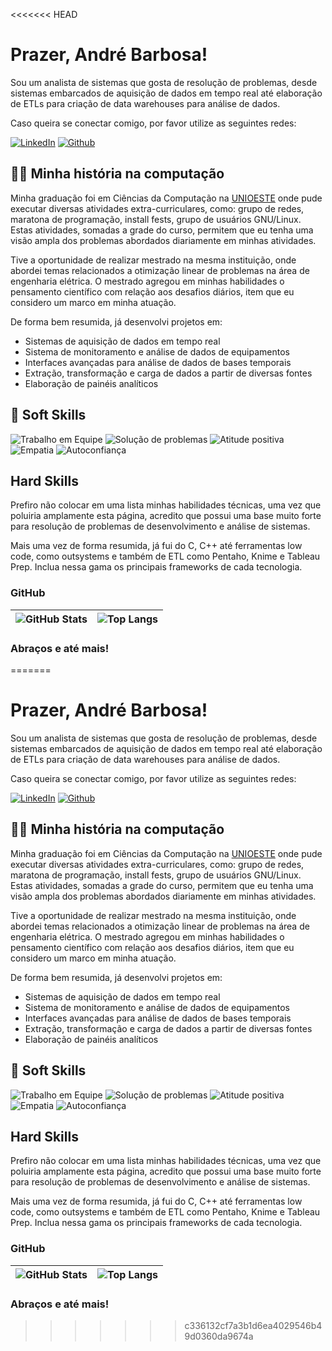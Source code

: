 <<<<<<< HEAD
# Prazer, André Barbosa!

Sou um analista de sistemas que gosta de resolução de problemas, desde sistemas embarcados de aquisição de dados em tempo real até elaboração de ETLs para criação de data warehouses para análise de dados.

Caso queira se conectar comigo, por favor utilize as seguintes redes:

[![LinkedIn](https://img.shields.io/badge/LinkedIn-000?style=for-the-badge&logo=linkedin&logoColor=0E76A8)](https://www.linkedin.com/in/andrebarbosadev/)
[![Github](https://img.shields.io/badge/Github-000?style=for-the-badge&logo=github&logoColor=0E76A8)](https://github.com/andrebarbosadev)

## 👨‍💻 Minha história na computação

Minha graduação foi em Ciências da Computação na [UNIOESTE](https://unioeste.br/portal/prograd-outros/cursos-campus-todos/fozcampus?campi=0&curso=FOZ0004) onde pude executar diversas atividades extra-curriculares, como: grupo de redes, maratona de programação, install fests, grupo de usuários GNU/Linux. Estas atividades, somadas a grade do curso, permitem que eu tenha uma visão ampla dos problemas abordados diariamente em minhas atividades.

Tive a oportunidade de realizar mestrado na mesma instituição, onde abordei temas relacionados a otimização linear de problemas na área de engenharia elétrica. O mestrado agregou em minhas habilidades o pensamento científico com relação aos desafios diários, item que eu considero um marco em minha atuação.

De forma bem resumida, já desenvolvi projetos em:
- Sistemas de aquisição de dados em tempo real
- Sistema de monitoramento e análise de dados de equipamentos
- Interfaces avançadas para análise de dados de bases temporais
- Extração, transformação e carga de dados a partir de diversas fontes
- Elaboração de painéis analíticos

## 👨 Soft Skills

![Trabalho em Equipe](https://img.shields.io/badge/Trabalho_em_Equipe-08F)
![Solução de problemas](https://img.shields.io/badge/Solução_de_problemas-50F)
![Atitude positiva](https://img.shields.io/badge/Atitude_positiva-5DF)
![Empatia](https://img.shields.io/badge/Empatia-F5D)
![Autoconfiança](https://img.shields.io/badge/Autoconfiança-0G0)

##  Hard Skills

Prefiro não colocar em uma lista minhas habilidades técnicas, uma vez que poluiria amplamente esta página, acredito que possui uma base muito forte para resolução de problemas de desenvolvimento e análise de sistemas.

Mais uma vez de forma resumida, já fui do C, C++ até ferramentas low code, como outsystems e também de ETL como Pentaho, Knime e Tableau Prep. Inclua nessa gama os principais frameworks de cada tecnologia.

### GitHub

|![GitHub Stats](https://github-readme-stats.vercel.app/api?username=andrebarbosadev&theme=transparent&bg_color=000&border_color=facd05&show_icons=true&icon_color=facd05&title_color=facd05&text_color=FFF)|![Top Langs](https://github-readme-stats-git-masterrstaa-rickstaa.vercel.app/api/top-langs/?username=andrebarbosadev&theme=radical&langs_count=10)|
|-|-|

### Abraços e até mais!
=======
# Prazer, André Barbosa!

Sou um analista de sistemas que gosta de resolução de problemas, desde sistemas embarcados de aquisição de dados em tempo real até elaboração de ETLs para criação de data warehouses para análise de dados.

Caso queira se conectar comigo, por favor utilize as seguintes redes:

[![LinkedIn](https://img.shields.io/badge/LinkedIn-000?style=for-the-badge&logo=linkedin&logoColor=0E76A8)](https://www.linkedin.com/in/andrebarbosadev/)
[![Github](https://img.shields.io/badge/Github-000?style=for-the-badge&logo=github&logoColor=0E76A8)](https://github.com/andrebarbosadev)

## 👨‍💻 Minha história na computação

Minha graduação foi em Ciências da Computação na [UNIOESTE](https://unioeste.br/portal/prograd-outros/cursos-campus-todos/fozcampus?campi=0&curso=FOZ0004) onde pude executar diversas atividades extra-curriculares, como: grupo de redes, maratona de programação, install fests, grupo de usuários GNU/Linux. Estas atividades, somadas a grade do curso, permitem que eu tenha uma visão ampla dos problemas abordados diariamente em minhas atividades.

Tive a oportunidade de realizar mestrado na mesma instituição, onde abordei temas relacionados a otimização linear de problemas na área de engenharia elétrica. O mestrado agregou em minhas habilidades o pensamento científico com relação aos desafios diários, item que eu considero um marco em minha atuação.

De forma bem resumida, já desenvolvi projetos em:
- Sistemas de aquisição de dados em tempo real
- Sistema de monitoramento e análise de dados de equipamentos
- Interfaces avançadas para análise de dados de bases temporais
- Extração, transformação e carga de dados a partir de diversas fontes
- Elaboração de painéis analíticos

## 👨 Soft Skills

![Trabalho em Equipe](https://img.shields.io/badge/Trabalho_em_Equipe-08F)
![Solução de problemas](https://img.shields.io/badge/Solução_de_problemas-50F)
![Atitude positiva](https://img.shields.io/badge/Atitude_positiva-5DF)
![Empatia](https://img.shields.io/badge/Empatia-F5D)
![Autoconfiança](https://img.shields.io/badge/Autoconfiança-0G0)

##  Hard Skills

Prefiro não colocar em uma lista minhas habilidades técnicas, uma vez que poluiria amplamente esta página, acredito que possui uma base muito forte para resolução de problemas de desenvolvimento e análise de sistemas.

Mais uma vez de forma resumida, já fui do C, C++ até ferramentas low code, como outsystems e também de ETL como Pentaho, Knime e Tableau Prep. Inclua nessa gama os principais frameworks de cada tecnologia.

### GitHub

|![GitHub Stats](https://github-readme-stats.vercel.app/api?username=andrebarbosadev&theme=transparent&bg_color=000&border_color=facd05&show_icons=true&icon_color=facd05&title_color=facd05&text_color=FFF)|![Top Langs](https://github-readme-stats-git-masterrstaa-rickstaa.vercel.app/api/top-langs/?username=andrebarbosadev&theme=radical&langs_count=10)|
|-|-|

### Abraços e até mais!
>>>>>>> c336132cf7a3b1d6ea4029546b49d0360da9674a
